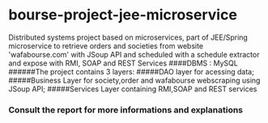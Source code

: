 # bourse-project-jee-microservice
Distributed systems project based on microservices, part of JEE/Spring microservice to retrieve orders and societies from website 'wafabourse.com' with JSoup API and scheduled with a schedule extractor and expose with RMI, SOAP and REST Services
####DBMS : MySQL
######The project contains 3 layers:
#####DAO layer for acessing data;
#####Business Layer for society,order and wafabourse webscraping using JSoup API;
#####Services Layer containing RMI,SOAP and REST services
### Consult the report for more informations and explanations
